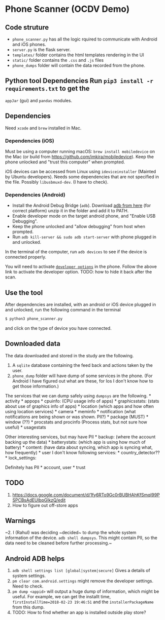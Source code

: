 # Phone Scanner (OCDV Demo)


## Code struture  
* `phone_scanner.py` has all the logic rquired to communicate with Android and
  iOS phones.
* `server.py` is the flask server. 
* `templates/` folder contains the html templates rendering in the UI
* `static/` folder contains the `.css` and `.js` files 
* `phone_dumps` folder will contain the data recorded from the phone. 

## Python tool Dependencies Run `pip3 install -r requirements.txt` to get the
`appJar` (gui) and `pandas` modules.


## Dependencies 
Need `xcode` and `brew` installed in Mac.

### Dependencies (iOS)
Must be using a computer running macOS:
`brew install mobiledevice` on the Mac (or build from
https://github.com/imkira/mobiledevice).
Keep the phone unlocked and "trust this computer" when prompted.

iOS devices can be accessed from Linux using `ideviceinstaller` (Mainted by
Ubuntu developers).  Needs some dependencies that are not specified in the
file. Possibly `libusbmuxd-dev`. (I have to check). 



### Dependencies (Android)
* Install the Android Debug Bridge (`adb`). 
  Download [adb from here](https://androidsdkoffline.blogspot.com/p/android-sdk-platform-tools.html)
  (for correct platform) unzip it in the folder and add it to PATH. 
* Enable developer mode on the target android phone, and "Enable USB Debugging".
* Keep the phone unlocked and "allow debugging" from host when prompted.  
* Run `adb kill-server && sudo adb start-server` with phone plugged in and
  unlocked.

In the terminal of the computer, run `adb devices` to see if the device is connected properly.

You will need to activate [`developer
options`](https://developer.android.com/studio/debug/dev-options.html) in the
phone. Follow the above link to activate the developer option. TODO: how to hide
it back after the scan.



## Use the tool
After dependencies are installed, with an android or iOS device plugged in and
unlocked, run the following command in the terminal

```bash
$ python3 phone_scanner.py
``` 
and click on the type of device you have connected.  


## Downloaded data ##
The data downloaded and stored in the study are the following. 
1. A `sqlite` database containing the feed back and actions taken by the user. 
2. `phone_dump` folder will have dump of some services in the phone. (For Android I have figured out what are these, for Ios I don't know how to get those information.)

The services that we can dump safely using `dumpsys` are the following.
    * activity
    * appops
    * cpuinfo: (CPU usage info of apps)
    * graphicsstats: (stats about use of graphics info of apps)
    * location (which apps and how often using location services)
    * camera
    * meminfo
    * notification (what notifications are being shown or was shown. PII?)
    * package (MUST)
    * window (??)
    * procstats and procinfo (Process stats, but not sure how useful)
    * usagestats
    
Other interesting services, but may have PII
    * backup: (where the account backing up the data)
    * batterystats: (which app is using how much of battery)
    * content: (have data about syncing, which app is syncing what, how frequently)
    * user
I don't know following services:
    * country_detector??
    * lock_settings:

Definitely has PII
    * account, user
    * trust

## TODO
1. https://docs.google.com/document/d/1fy6RTo9Gc0rBUBHAhKfSmqI99PSPCBsAdEUIbpGIkzQ/edit
2. How to figure out off-store apps


## Warnings  
~2. I (Rahul) was deciding ~decided~ to dump the whole system information of the device. `adb
shell dumpsys`. This might contain PII, so the data need to be cleaned before
further processing.~




## Android ADB helps
1. `adb shell settings list [global|system|secure]` Gives a details of system settings. 
2. `pm clear com.android.settings` might remove the developer settings. Need to check.
3. `pm dump <appid>` will output a huge dump of information, which might be useful. For example, we can get the installt time, 
   `firstInstallTime=2018-02-23 19:46:51` and the `installerPackageName` from this dump. 
4. TODO: How to find whether an app is installed outside play store?

